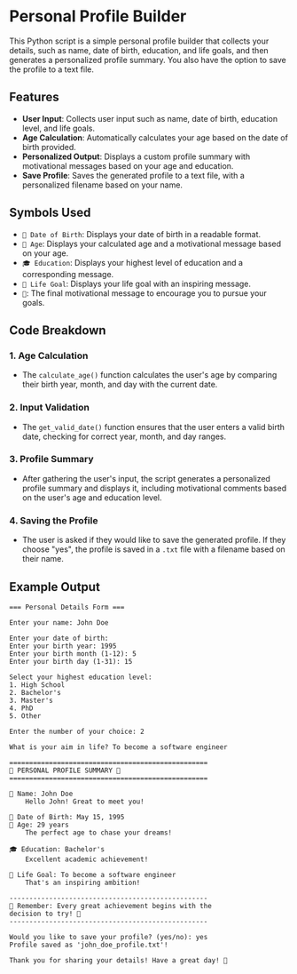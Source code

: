 # Personal Profile Builder

This Python script is a simple personal profile builder that collects your details, such as name, date of birth, education, and life goals, and then generates a personalized profile summary. You also have the option to save the profile to a text file.

## Features
- **User Input**: Collects user input such as name, date of birth, education level, and life goals.
- **Age Calculation**: Automatically calculates your age based on the date of birth provided.
- **Personalized Output**: Displays a custom profile summary with motivational messages based on your age and education.
- **Save Profile**: Saves the generated profile to a text file, with a personalized filename based on your name.

## Symbols Used
- `🎂 Date of Birth`: Displays your date of birth in a readable format.
- `📅 Age`: Displays your calculated age and a motivational message based on your age.
- `🎓 Education`: Displays your highest level of education and a corresponding message.
- `🎯 Life Goal`: Displays your life goal with an inspiring message.
- `💫`: The final motivational message to encourage you to pursue your goals.

## Code Breakdown

### 1. **Age Calculation**
   - The `calculate_age()` function calculates the user's age by comparing their birth year, month, and day with the current date.

### 2. **Input Validation**
   - The `get_valid_date()` function ensures that the user enters a valid birth date, checking for correct year, month, and day ranges.

### 3. **Profile Summary**
   - After gathering the user's input, the script generates a personalized profile summary and displays it, including motivational comments based on the user's age and education level.

### 4. **Saving the Profile**
   - The user is asked if they would like to save the generated profile. If they choose "yes", the profile is saved in a `.txt` file with a filename based on their name.

## Example Output

```plaintext
=== Personal Details Form ===

Enter your name: John Doe

Enter your date of birth:
Enter your birth year: 1995
Enter your birth month (1-12): 5
Enter your birth day (1-31): 15

Select your highest education level:
1. High School
2. Bachelor's
3. Master's
4. PhD
5. Other

Enter the number of your choice: 2

What is your aim in life? To become a software engineer

==================================================
🌟 PERSONAL PROFILE SUMMARY 🌟
==================================================

📌 Name: John Doe
    Hello John! Great to meet you!

🎂 Date of Birth: May 15, 1995
📅 Age: 29 years
    The perfect age to chase your dreams!

🎓 Education: Bachelor's
    Excellent academic achievement!

🎯 Life Goal: To become a software engineer
    That's an inspiring ambition!

--------------------------------------------------
💫 Remember: Every great achievement begins with the
decision to try! 💫
--------------------------------------------------

Would you like to save your profile? (yes/no): yes
Profile saved as 'john_doe_profile.txt'!

Thank you for sharing your details! Have a great day! 👋
